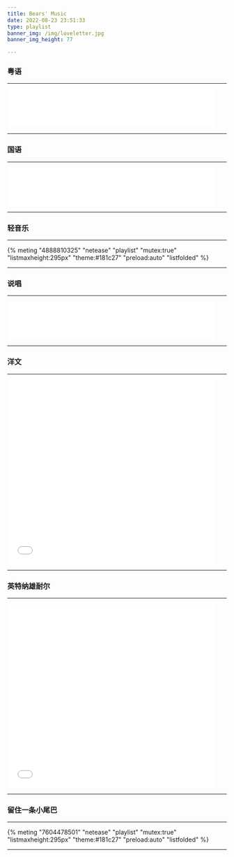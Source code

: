 ```yaml
---
title: Bears' Music
date: 2022-08-23 23:51:33
type: playlist
banner_img: /img/loveletter.jpg
banner_img_height: 77

---
```


### 粤语

---

<iframe frameborder="no" border="0" marginwidth="0" marginheight="0" width=94% height=86 src="//music.163.com/outchain/player?type=2&id=1833428779&auto=1&height=66"></iframe>

---

### 国语

---

<iframe frameborder="no" border="0" marginwidth="0" marginheight="0" width=94% height=86 src="//music.163.com/outchain/player?type=2&id=5269114&auto=1&height=66"></iframe>

---

### 轻音乐

---

{% meting "4888810325" "netease" "playlist" "mutex:true" "listmaxheight:295px" "theme:#181c27" "preload:auto" "listfolded" %}

---

### 说唱

---

<iframe frameborder="no" border="0" marginwidth="0" marginheight="0" width=94% height=86 src="//music.163.com/outchain/player?type=2&id=2015416712&auto=1&height=66"></iframe>

---

### 洋文

---

<iframe frameborder="no" border="0" marginwidth="0" marginheight="0" width=94% height=420 src="//music.163.com/outchain/player?type=0&id=2726048777&auto=1&height=430"></iframe>

---

### 英特纳雄耐尔

---

<iframe frameborder="no" border="0" marginwidth="0" marginheight="0" width=94% height=420 src="//music.163.com/outchain/player?type=0&id=5022103740&auto=1&height=430"></iframe>

---

### 留住一条小尾巴

---

{% meting "7604478501" "netease" "playlist" "mutex:true" "listmaxheight:295px" "theme:#181c27" "preload:auto" "listfolded" %}

---

